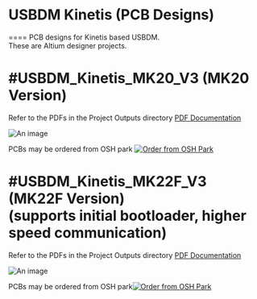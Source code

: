 # USBDM Kinetis (PCB Designs)
====
PCB designs for Kinetis based USBDM.  
These are Altium designer projects.  

#USBDM_Kinetis_MK20_V3 (MK20 Version)
====
Refer to the PDFs in the Project Outputs directory 
<a href="https://github.com/podonoghue/usbdm-kinetis/blob/master/Hardware/USBDM_Kinetis/Project%20Outputs%20for%20USBDM_Kinetis/USBDM_Kinetis.PDF">PDF Documentation</img></a>

![An image](https://raw.githubusercontent.com/podonoghue/usbdm-kinetis/master/Hardware/USBDM_Kinetis/USBDM_Kinetis.png "Board Image")

PCBs may be ordered from OSH park <a href="https://oshpark.com/shared_projects/222HxyrK"><img src="https://oshpark.com/assets/badge-5b7ec47045b78aef6eb9d83b3bac6b1920de805e9a0c227658eac6e19a045b9c.png" alt="Order from OSH Park"></img></a>

#USBDM_Kinetis_MK22F_V3 (MK22F Version)  
(supports initial bootloader, higher speed communication)
====
Refer to the PDFs in the Project Outputs directory 
<a href="https://github.com/podonoghue/usbdm-kinetis/blob/master/Hardware/USBDM_Kinetis_MK22F/Project%20Outputs%20for%20USBDM_Kinetis_MK22F/USBDM_Kinetis_MK22F.PDF">PDF Documentation</img></a>

![An image](https://raw.githubusercontent.com/podonoghue/usbdm-kinetis/master/Hardware/USBDM_Kinetis_MK22F/USBDM_Kinetis_MK22F.png "Board Image")

PCBs may be ordered from OSH park<a href="https://oshpark.com/shared_projects/pA91Lh19"><img src="https://oshpark.com/assets/badge-5b7ec47045b78aef6eb9d83b3bac6b1920de805e9a0c227658eac6e19a045b9c.png" alt="Order from OSH Park"></img></a>
